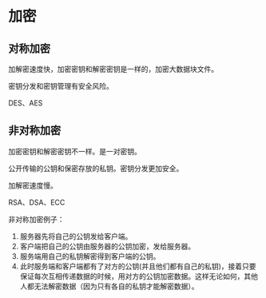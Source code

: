 # 加密

## 对称加密

加解密速度快，加密密钥和解密密钥是一样的，加密大数据块文件。

密钥分发和密钥管理有安全风险。

DES、AES

## 非对称加密

加密密钥和解密密钥不一样。是一对密钥。

公开传输的公钥和保密存放的私钥。密钥分发更加安全。

加解密速度慢。

RSA、DSA、ECC

非对称加密例子：

1. 服务器先将自己的公钥发给客户端。
2. 客户端把自己的公钥由服务器的公钥加密，发给服务器。
3. 服务端用自己的私钥解密得到客户端的公钥。
4. 此时服务端和客户端都有了对方的公钥(并且他们都有自己的私钥)，接着只要保证每次互相传递数据的时候，用对方的公钥加密数据。这样无论如何，其他人都无法解密数据（因为只有各自的私钥才能解密数据）。